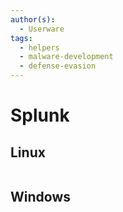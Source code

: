 ```yaml
---
author(s):
  - Userware
tags:
  - helpers
  - malware-development
  - defense-evasion
---
```

# Splunk

## Linux

```

```

## Windows

```

```